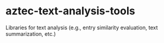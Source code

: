 # aztec-text-analysis-tools
Libraries for text analysis (e.g., entry similarity evaluation, text summarization, etc.)
